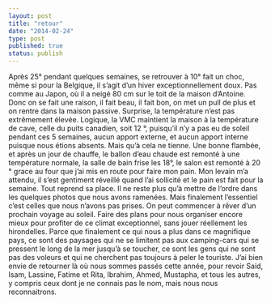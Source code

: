 ```yaml
---
layout: post
title: "retour"
date: "2014-02-24"
type: post
published: true
status: publish
---
```


Après 25° pendant quelques semaines, se retrouver à 10° fait un choc, même si pour la Belgique, il s’agit d’un hiver exceptionnellement doux. Pas comme au Japon, où il a neigé 80 cm sur le toit de la maison d’Antoine. Donc on se fait une raison, il fait beau, il fait bon, on met un pull de plus et on rentre dans la maison passive. Surprise, la température n’est pas extrêmement élevée. Logique, la VMC maintient la maison à la température de cave, celle du puits canadien, soit 12 °, puisqu’il n’y a pas eu de soleil pendant ces 5 semaines, aucun apport externe, et aucun apport interne puisque nous étions absents. Mais qu’à cela ne tienne. Une bonne flambée, et après un jour de chauffe, le ballon d’eau chaude est remonté à une température normale, la salle de bain frise les 18°, le salon est remonté à 20 ° grace au four que j’ai mis en route pour faire mon pain. Mon levain m’a attendu, il s’est gentiment réveillé quand l’ai sollicité et le pain est fait pour la semaine. Tout reprend sa place. Il ne reste plus qu’à mettre de l’ordre dans les quelques photos que nous avons ramenées. Mais finalement l’essentiel c’est celles que nous n’avons pas prises. On peut commencer à rêver d’un prochain voyage au soleil. Faire des plans pour nous organiser encore mieux pour profiter de ce climat exceptionnel, sans jouer réellement les hirondelles. Parce que finalement ce qui nous a plus dans ce magnifique pays, ce sont des paysages qui ne se limitent pas aux camping-cars qui se pressent le long de la mer jusqu’à se toucher, ce sont les gens qui ne sont pas des voleurs et qui ne cherchent pas toujours à peler le touriste. J’ai bien envie de retourner là où nous sommes passés cette année, pour revoir Said, Isam, Lassine, Fatime et Rita, Ibrahim, Ahmed, Mustapha, et tous les autres, y compris ceux dont je ne connais pas le nom, mais nous nous reconnaitrons.

